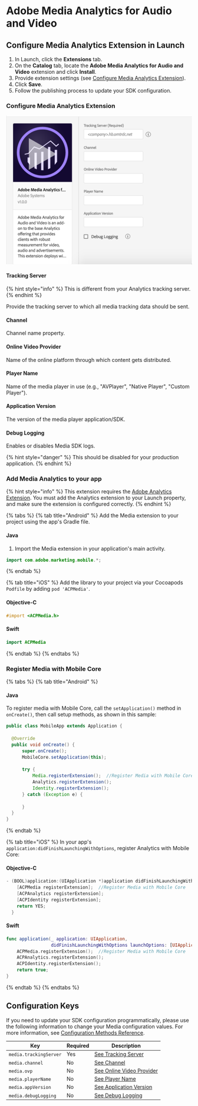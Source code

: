 # Adobe Media Analytics for Audio and Video

## **Configure Media Analytics Extension in Launch**

1. In Launch, click the **Extensions** tab.
2. On the **Catalog** tab, locate the **Adobe Media Analytics for Audio and Video** extension and click **Install**.
3. Provide extension settings \(see [Configure Media Analytics Extension](#configure-media-analytics-extension)\).
4. Click **Save**.
5. Follow the publishing process to update your SDK configuration.

### **Configure Media Analytics Extension**

![Adobe Media Analytics Extension Configuration](../../.gitbook/assets/ext-ma-configuration.png)

#### **Tracking Server**

{% hint style="info" %}
This is different from your Analytics tracking server.
{% endhint %}

Provide the tracking server to which all media tracking data should be sent.

#### **Channel**

Channel name property.

#### **Online Video Provider**

Name of the online platform through which content gets distributed.

#### **Player Name**

Name of the media player in use (e.g., "AVPlayer", "Native Player", "Custom Player").

#### **Application Version**

The version of the media player application/SDK.

#### **Debug Logging**

Enables or disables Media SDK logs.

{% hint style="danger" %}
This should be disabled for your production application.
{% endhint %}

### Add Media Analytics to your app

{% hint style="info" %}
This extension requires the [Adobe Analytics Extension](../adobe-analytics/README.md). You must add the Analytics extension to your Launch property, and make sure the extension is configured correctly.
{% endhint %}

{% tabs %}
{% tab title="Android" %}
Add the Media extension to your project using the app's Gradle file.

#### Java

1. Import the Media extension in your application's main activity.

```java
import com.adobe.marketing.mobile.*;
```

{% endtab %}

{% tab title="iOS" %}
Add the library to your project via your Cocoapods `Podfile` by adding `pod 'ACPMedia'`.

#### Objective-C

```objectivec
#import <ACPMedia.h>
```

#### Swift

```swift
import ACPMedia
```

{% endtab %}
{% endtabs %}

### Register Media with Mobile Core

{% tabs %}
{% tab title="Android" %}

#### Java

To register media with Mobile Core, call the `setApplication()` method in `onCreate()`, then call setup methods, as shown in this sample:

```java
public class MobileApp extends Application {

  @Override
  public void onCreate() {
      super.onCreate();
      MobileCore.setApplication(this);

      try {
          Media.registerExtension();  //Register Media with Mobile Core
          Analytics.registerExtension();
          Identity.registerExtension();
      } catch (Exception e) {

      }
  }
}
```

{% endtab %}

{% tab title="iOS" %}
In your app's `application:didFinishLaunchingWithOptions`, register Analytics with Mobile Core:

#### Objective-C

```objectivec
- (BOOL)application:(UIApplication *)application didFinishLaunchingWithOptions:(NSDictionary *)launchOptions {
    [ACPMedia registerExtension];  //Register Media with Mobile Core
    [ACPAnalytics registerExtension];
    [ACPIdentity registerExtension];
    return YES;
  }
```

#### Swift

```swift
func application(_ application: UIApplication, 
                 didFinishLaunchingWithOptions launchOptions: [UIApplication.LaunchOptionsKey: Any]?) -> Bool {
    ACPMedia.registerExtension();  //Register Media with Mobile Core
    ACPAnalytics.registerExtension();
    ACPIdentity.registerExtension();
    return true;
}
```

{% endtab %}
{% endtabs %}

## Configuration Keys

If you need to update your SDK configuration programmatically, please use the following information to change your Media configuration values. For more information, see [Configuration Methods Reference](../mobile-core/configuration-reference/#update-configuration).

| Key                  | Required | Description                                           |
|----------------------|----------|-------------------------------------------------------|
| `media.trackingServer` |    Yes   | [See Tracking Server](#tracking-server)             |
| `media.channel`        |    No    | [See Channel](#channel)                             |
| `media.ovp`            |    No    | [See Online Video Provider](#online-video-provider) |
| `media.playerName`     |    No    | [See Player Name](#player-name)                     |
| `media.appVersion`     |    No    | [See Application Version](#application-version)     |
| `media.debugLogging`   |    No    | [See Debug Logging](#debug-logging)                 |

